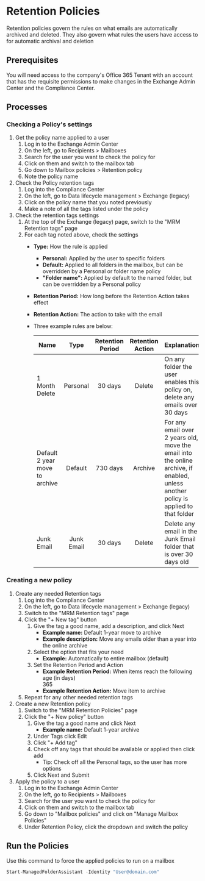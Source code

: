 # Retention Policies

Retention policies govern the rules on what emails are automatically archived and deleted. They also govern what rules the users have access to for automatic archival and deletion

## Prerequisites

You will need access to the company's Office 365 Tenant with an account that has the requisite permissions to make changes in the Exchange Admin Center and the Compliance Center.

## Processes

### Checking a Policy's settings

1. Get the policy name applied to a user
   1. Log in to the Exchange Admin Center
   1. On the left, go to Recipients > Mailboxes
   1. Search for the user you want to check the policy for
   1. Click on them and switch to the mailbox tab
   1. Go down to Mailbox policies > Retention policy
   1. Note the policy name
1. Check the Policy retention tags
   1. Log into the Compliance Center
   1. On the left, go to Data lifecycle management > Exchange (legacy)
   1. Click on the policy name that you noted previously
   1. Make a note of all the tags listed under the policy
1. Check the retention tags settings
   1. At the top of the Exchange (legacy) page, switch to the "MRM Retention tags" page
   1. For each tag noted above, check the settings
      - **Type:** How the rule is applied
         - **Personal:** Applied by the user to specific folders
         - **Default:** Applied to all folders in the mailbox, but can be overridden by a Personal or folder name policy
         - **"Folder name":** Applied by default to the named folder, but can be overridden by a Personal policy
      - **Retention Period:** How long before the Retention Action takes effect
      - **Retention Action:** The action to take with the email
      - Three example rules are below:

        | Name | Type | Retention Period | Retention Action | Explanation |
        |------|:----:|:----------------:|:----------------:|-------------|
        | 1 Month Delete | Personal | 30 days | Delete | On any folder the user enables this policy on, delete any emails over 30 days |
        | Default 2 year move to archive | Default | 730 days | Archive | For any email over 2 years old, move the email into the online archive,  if enabled, unless another policy is applied to that folder |
        | Junk Email | Junk Email | 30 days | Delete | Delete any email in the Junk Email folder that is over 30 days old |

### Creating a new policy

1. Create any needed Retention tags
   1. Log into the Compliance Center
   1. On the left, go to Data lifecycle management > Exchange (legacy)
   1. Switch to the "MRM Retention tags" page
   1. Click the "+ New tag" button
      1. Give the tag a good name, add a description, and click Next
         - **Example name:** Default 1-year move to archive
         - **Example description:** Move any emails older than a year into the online archive
      1. Select the option that fits your need
         - **Example:** Automatically to entire mailbox (default)
      1. Set the Retention Period and Action
         - **Example Retention Period:** When items reach the following age (in days)  
         365
         - **Example Retention Action:** Move item to archive
   1. Repeat for any other needed retention tags
1. Create a new Retention policy
   1. Switch to the "MRM Retention Policies" page
   1. Click the "+ New policy" button
      1. Give the tag a good name and click Next
         - **Example name:** Default 1-year archive
      1. Under Tags click Edit
      1. Click "+ Add tag"
      1. Check off any tags that should be available or applied then click add
         - Tip: Check off all the Personal tags, so the user has more options
      1. Click Next and Submit
1. Apply the policy to a user
   1. Log in to the Exchange Admin Center
   1. On the left, go to Recipients > Mailboxes
   1. Search for the user you want to check the policy for
   1. Click on them and switch to the mailbox tab
   1. Go down to "Mailbox policies" and click on "Manage Mailbox Policies"
   1. Under Retention Policy, click the dropdown and switch the policy

## Run the Policies

Use this command to force the applied policies to run on a mailbox

```PowerShell
Start-ManagedFolderAssistant -Identity "User@domain.com"
```
